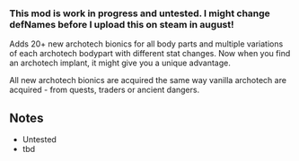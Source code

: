 ### This mod is work in progress and untested. I might change defNames before I upload this on steam in august!

Adds 20+ new archotech bionics for all body parts and multiple variations of each archotech bodypart with different stat changes. Now when you find an archotech implant, it might give you a unique advantage.

All new archotech bionics are acquired the same way vanilla archotech are acquired - from quests, traders or ancient dangers.

## Notes
- Untested
- tbd
